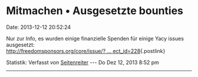 Mitmachen • Ausgesetzte bounties
================================

Date: 2013-12-12 20:52:24

Nur zur Info, es wurden einige finanzielle Spenden für einige Yacy
issues ausgesetzt:\
[http://freedomsponsors.org/core/issue/? \...
ect\_id=228](http://freedomsponsors.org/core/issue/?s=&project_id=228){.postlink}

Statistik: Verfasst von
[Seitenreiter](http://forum.yacy-websuche.de/memberlist.php?mode=viewprofile&u=439)
--- Do Dez 12, 2013 8:52 pm

------------------------------------------------------------------------
